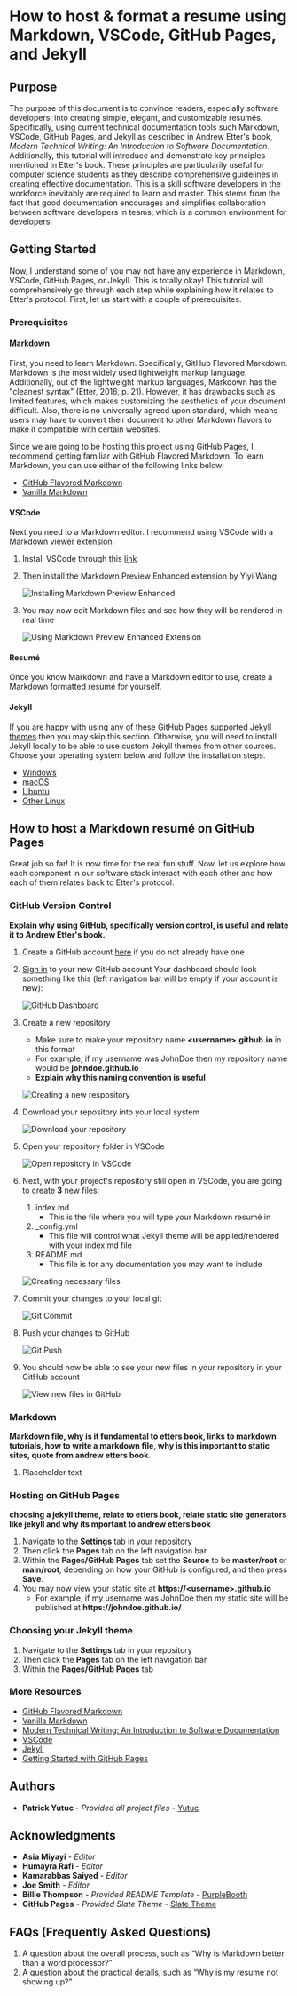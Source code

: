 # How to host & format a resume using Markdown, VSCode, GitHub Pages, and Jekyll

## Purpose

The purpose of this document is to convince readers, especially software developers, into creating simple, elegant, and customizable resumés. Specifically, using current technical documentation tools such Markdown, VSCode, GitHub Pages, and Jekyll as  described in Andrew Etter's book, _Modern Technical Writing: An Introduction to Software Documentation_. Additionally, this tutorial will introduce and demonstrate key principles mentioned in Etter's book. These principles are particularily useful for computer science students as they describe comprehensive guidelines in creating effective documentation. This is a skill software developers in the workforce inevitably are required to learn and master. This stems from the fact that good documentation encourages and simplifies collaboration between software developers in teams; which is a common environment for developers.

## Getting Started

Now, I understand some of you may not have any experience in Markdown, VSCode, GitHub Pages, or Jekyll. This is totally okay! This tutorial will comprehensively go through each step while explaining how it relates to Etter's protocol. First, let us start with a couple of prerequisites. 

### Prerequisites

#### Markdown
First, you need to learn Markdown. Specifically, GitHub Flavored Markdown. Markdown is the most widely used lightweight markup language. Additionally, out of the lightweight markup languages, Markdown has the "cleanest syntax" (Etter, 2016, p. 21). However, it has drawbacks such as limited features, which makes customizing the aesthetics of your document difficult. Also, there is no universally agreed upon standard, which means users may have to convert their document to other Markdown flavors to make it compatible with certain websites.

Since we are going to be hosting this project using GitHub Pages, I recommend getting familiar with GitHub Flavored Markdown. To learn Markdown, you can use either of the following links below: 
- [GitHub Flavored Markdown](https://www.example.com)
- [Vanilla Markdown](https://www.markdowntutorial.com/lesson/1/)

#### VSCode
Next you need to a Markdown editor. I recommend using VSCode with a Markdown viewer extension. 

1. Install VSCode through this [link](https://code.visualstudio.com/)
2. Then install the Markdown Preview Enhanced extension by Yiyi Wang

    ![Installing Markdown Preview Enhanced](https://upload.wikimedia.org/wikipedia/commons/5/56/Tiger.50.jpg)
3. You may now edit Markdown files and see how they will be rendered in real time

    ![Using Markdown Preview Enhanced Extension](https://upload.wikimedia.org/wikipedia/commons/5/56/Tiger.50.jpg)

#### Resumé
Once you know Markdown and have a Markdown editor to use, create a Markdown formatted resumé for yourself. 

#### Jekyll
If you are happy with using any of these GitHub Pages supported Jekyll [themes](https://pages.github.com/themes/) then you may skip this section. Otherwise, you will need to install Jekyll locally to be able to use custom Jekyll themes from other sources. Choose your operating system below and follow the installation steps.
- [Windows](https://jekyllrb.com/docs/installation/windows/)
- [macOS](https://jekyllrb.com/docs/installation/macos/)
- [Ubuntu](https://jekyllrb.com/docs/installation/ubuntu/)
- [Other Linux](https://jekyllrb.com/docs/installation/other-linux/)

## How to host a Markdown resumé on GitHub Pages

Great job so far! It is now time for the real fun stuff. Now, let us explore how each component in our software stack interact with each other and how each of them relates back to Etter's protocol.

### GitHub Version Control
__Explain why using GitHub, specifically version control, is useful and relate it to Andrew Etter's book.__

1. Create a GitHub account [here](https://github.com/signup?ref_cta=Sign+up&ref_loc=header+logged+out&ref_page=%2F&source=header-home) if you do not already have one
2. [Sign in](https://github.com/login?return_to=https%3A%2F%2Fgithub.com%2Fsignup%3Fref_cta%3DSign%2Bup) to your new GitHub account
    Your dashboard should look something like this (left navigation bar will be empty if your account is new):

    ![GitHub Dashboard](https://upload.wikimedia.org/wikipedia/commons/5/56/Tiger.50.jpg)
3. Create a new repository
    * Make sure to make your repository name __\<username\>.github.io__ in this format
    * For example, if my username was JohnDoe then my repository name would be __johndoe\.github\.io__
    * __Explain why this naming convention is useful__

    ![Creating a new respository](https://upload.wikimedia.org/wikipedia/commons/5/56/Tiger.50.jpg)
4. Download your repository into your local system

    ![Download your repository](https://upload.wikimedia.org/wikipedia/commons/5/56/Tiger.50.jpg)
5. Open your repository folder in VSCode

    ![Open repository in VSCode](https://upload.wikimedia.org/wikipedia/commons/5/56/Tiger.50.jpg)

6. Next, with your project's repository still open in VSCode, you are going to create __3__ new files:
    1. index\.md
        * This is the file where you will type your Markdown resumé in
    2. _config.yml
        * This file will control what Jekyll theme will be applied/rendered with your index\.md file
    3. README\.md
        * This file is for any documentation you may want to include

    ![Creating necessary files](https://upload.wikimedia.org/wikipedia/commons/5/56/Tiger.50.jpg)
7. Commit your changes to your local git

    ![Git Commit](https://upload.wikimedia.org/wikipedia/commons/5/56/Tiger.50.jpg)
8. Push your changes to GitHub

    ![Git Push](https://upload.wikimedia.org/wikipedia/commons/5/56/Tiger.50.jpg)

9. You should now be able to see your new files in your repository in your GitHub account

    ![View new files in GitHub](https://upload.wikimedia.org/wikipedia/commons/5/56/Tiger.50.jpg)

### Markdown
__Markdown file, why is it fundamental to etters book, links to markdown tutorials, how to write a markdown file, why is this important to static sites, quote from andrew etters book__.
1. Placeholder text

### Hosting on GitHub Pages
__choosing a jekyll theme, relate to etters book, relate static site generators like jekyll and why its mportant to andrew etters book__
1. Navigate to the __Settings__ tab in your repository
2. Then click the __Pages__ tab on the left navigation bar
3. Within the __Pages/GitHub Pages__ tab set the __Source__ to be __master/root__ or __main/root__, depending on how your GitHub is configured, and then press __Save__.
4. You may now view your static site at __https://\<username\>.github.io__
    * For example, if my username was JohnDoe then my static site will be published at  __https://johndoe\.github\.io/__

### Choosing your Jekyll theme
1. Navigate to the __Settings__ tab in your repository
2. Then click the __Pages__ tab on the left navigation bar
3. Within the __Pages/GitHub Pages__ tab 

### More Resources
  - [GitHub Flavored Markdown](https://www.example.com)
  - [Vanilla Markdown](https://www.markdowntutorial.com/lesson/1/)
  - [Modern Technical Writing: An Introduction to Software Documentation](https://www.amazon.ca/Modern-Technical-Writing-Introduction-Documentation-ebook/dp/B01A2QL9SS)
  - [VSCode](https://code.visualstudio.com/)
  - [Jekyll](https://jekyllrb.com/)
  - [Getting Started with GitHub Pages](https://guides.github.com/features/pages/)

## Authors

  - __Patrick Yutuc__ - *Provided all project files* - [Yutuc](https://github.com/Yutuc)


## Acknowledgments

  - __Asia Miyayi__ - *Editor*
  - __Humayra Rafi__ - *Editor*
  - __Kamarabbas Saiyed__ - *Editor*
  - __Joe Smith__ - *Editor*
  - __Billie Thompson__ - *Provided README Template* - [PurpleBooth](https://github.com/PurpleBooth)
  - __GitHub Pages__ - *Provided Slate Theme* - [Slate Theme](https://github.com/pages-themes/slate)

## FAQs (Frequently Asked Questions)

1. A question about the overall process, such as “Why is Markdown better than a word processor?”
2. A question about the practical details, such as “Why is my resume not showing up?”
